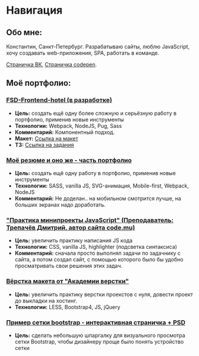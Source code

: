 # Навигация

## Обо мне:

Константин, Санкт-Петербург. Разрабатываю сайты, люблю JavaScript, хочу создавать web-приложения, SPA, работать в команде.

[Страничка ВК](https://vk.com/cyberpunk10), [Страничка codepen](https://codepen.io/CyberPunk10).

## Моё портфолио:

### [FSD-Frontend-hotel (в разработке)](https://cyberpunk10.github.io/FSD-Frontend-hotel/dist "перейти на сайт")
  - **Цель:** создать ещё одну более сложную и серьёзную работу в портфолио, применив новые инструменты
  - **Технологии:** Webpack, NodeJS, Pug, Sass
  - **Комментарий:** Компонентный подход.
  - **Макет:** [Ссылка на макет](https://www.figma.com/file/MumYcKVk9RkKZEG6dR5E3A/FSD-frontend-education-program.-The-2nd-task "перейти на сайт")
  - **ТЗ:**   [Ссылка на задания](https://rizzoma.com/topic/d5c429337bcaa70548fb5aeedee6d92b/0_b_8ndo_78h70/ "перейти на сайт")
  
### [Моё резюме и оно же - часть портфолио](https://cyberpunk10.github.io/resume_CyberPunk10/dist "перейти на сайт")
  - **Цель:** создать ещё одну работу в портфолио, применив новые инструменты
  - **Технологии:** SASS, vanilla JS, SVG-анимация, Mobile-first, Webpack, NodeJS
  - **Комментарий:** Не доделан.. на мобильном смотрится лучше, на больших экранах надо доработать. 
  
### ["Практика минипроекты JavaScript" (Преподаватель: Трепачёв Дмитрий, автор сайта code.mu)](https://cyberpunk10.github.io/Practics-JS_code.mu "перейти на сайт")
  - **Цель:** увеличить практику написания JS кода
  - **Технологии:** CSS, vanilla JS, highlighter (подсветка синтаксиса)
  - **Комментарий:** сначала просто выполнял задачи по задачнику с сайта, а потом создал сайт, с помощью которого было бы удобно просматривать свои решения этих задач.

### [Вёрстка макета от "Академии верстки"](https://cyberpunk10.github.io/Glo-Academy "перейти на сайт")
  - **Цель:** увеличить практику верстки проекстов с нуля, довести проект до выкладки на хостинг.
  - **Технологии:** LESS, Bootstrap4, JS, jQuery

### [Пример сетки bootstrap - интерактивная страничка + PSD](https://cyberpunk10.github.io/Example-Grid-Bootsrap/. "перейти на сайт")
  - **Цель:** сделать небольшую шпаргалку для визуального просмотра сетки Bootstrap, чтобы дизайнеру проще было понять устройство сетки



 
